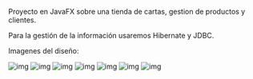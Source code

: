 Proyecto en JavaFX sobre una tienda de cartas, gestion de productos y clientes.

Para la gestión de la información usaremos Hibernate y JDBC.

Imagenes del diseño:

![img](https://ibb.co/m7Fguf)
![img](https://ibb.co/fZvguf)
![img](https://ibb.co/hPF370)
![img](https://ibb.co/jTUkLL)
![img](https://ibb.co/d3WX0L)
![img](https://ibb.co/k1yqn0)
![img](https://ibb.co/dLV370)